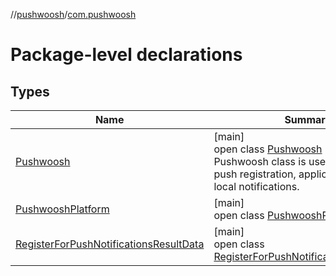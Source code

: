//[pushwoosh](../../index.md)/[com.pushwoosh](index.md)

# Package-level declarations

## Types

| Name | Summary |
|---|---|
| [Pushwoosh](-pushwoosh/index.md) | [main]<br>open class [Pushwoosh](-pushwoosh/index.md)<br>Pushwoosh class is used to manage push registration, application tags and local notifications. |
| [PushwooshPlatform](-pushwoosh-platform/index.md) | [main]<br>open class [PushwooshPlatform](-pushwoosh-platform/index.md) |
| [RegisterForPushNotificationsResultData](-register-for-push-notifications-result-data/index.md) | [main]<br>open class [RegisterForPushNotificationsResultData](-register-for-push-notifications-result-data/index.md) |
